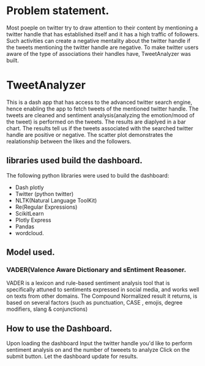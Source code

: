 # Problem statement.
Most poeple on twitter try to draw attention to their content by mentioning a twitter handle that has established itself and it has a high traffic of followers. Such activities can create a negative mentality about the twitter handle if the tweets mentioning the twitter handle are negative. 
To make twitter users aware of the type of associations their handles have, TweetAnalyzer was built.
# TweetAnalyzer
This is a dash app that has access to the advanced twitter search engine, hence enabling the app to fetch tweets of the mentioned twitter handle. The tweets are cleaned and sentiment analysis(analyzing the emotion/mood of the tweet) is performed on the tweets. The results are diaplyed in a bar chart. The results tell us if the tweets associated with the searched twitter handle are positive or negative. The scatter plot demonstrates the realationship between the likes and the followers.
## libraries used build the dashboard.
The following python libraries were used to build the dashboard:
- Dash plotly
- Twitter (python twitter)
- NLTK(Natural Language ToolKit)
- Re(Regular Expressions)
- ScikitLearn
- Plotly Express
- Pandas
- wordcloud.
## Model used.
### VADER(Valence Aware Dictionary and sEntiment Reasoner.
VADER is a lexicon and rule-based sentiment analysis tool that is specifically attuned to sentiments expressed in social media, and works well on texts from other domains.
The Compound Normalized result it returns, is based on several factors (such as punctuation, CASE , emojis, degree modifiers, slang & conjunctions)
## How to use the Dashboard.
Upon loading the dashboard
Input the twitter handle you'd like to perform sentiment analysis on and the number of tweeets to analyze
Click on the submit button.
Let the dashboard update for results.
